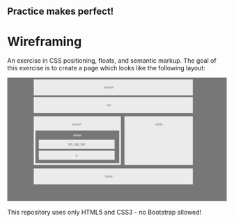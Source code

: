 ## Practice makes perfect!
# Wireframing

An exercise in CSS positioning, floats, and semantic markup. The goal of this exercise is to create a page which looks like the following layout:

![Final Layout](Images/Easier-Layout.png)

This repository uses only HTML5 and CSS3 - no Bootstrap allowed!

